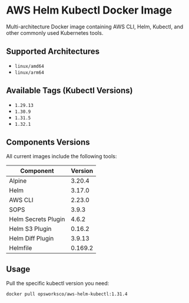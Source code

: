 # AWS Helm Kubectl Docker Image

Multi-architecture Docker image containing AWS CLI, Helm, Kubectl, and other commonly used Kubernetes tools.

## Supported Architectures

- `linux/amd64`
- `linux/arm64`

## Available Tags (Kubectl Versions)

- `1.29.13`
- `1.30.9`
- `1.31.5`
- `1.32.1`

## Components Versions

All current images include the following tools:

| Component | Version |
|-----------|---------|
| Alpine | 3.20.4 |
| Helm | 3.17.0 |
| AWS CLI | 2.23.0 |
| SOPS | 3.9.3 |
| Helm Secrets Plugin | 4.6.2 |
| Helm S3 Plugin | 0.16.2 |
| Helm Diff Plugin | 3.9.13 |
| Helmfile | 0.169.2 |

## Usage

Pull the specific kubectl version you need:
```bash
docker pull opsworksco/aws-helm-kubectl:1.31.4
